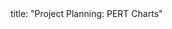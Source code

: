 <frontmatter>
title: "Project Planning: PERT Charts"
</frontmatter>

<include src="index-body.md" boilerplate />
